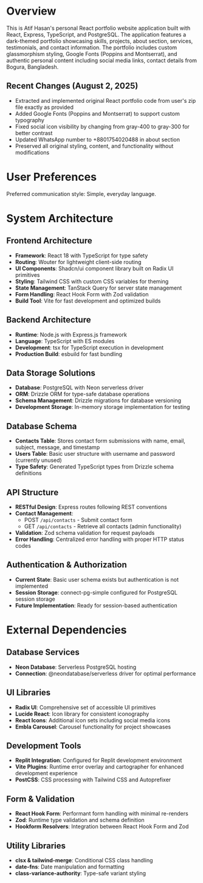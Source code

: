 # Overview

This is Atif Hasan's personal React portfolio website application built with React, Express, TypeScript, and PostgreSQL. The application features a dark-themed portfolio showcasing skills, projects, about section, services, testimonials, and contact information. The portfolio includes custom glassmorphism styling, Google Fonts (Poppins and Montserrat), and authentic personal content including social media links, contact details from Bogura, Bangladesh.

## Recent Changes (August 2, 2025)
- Extracted and implemented original React portfolio code from user's zip file exactly as provided
- Added Google Fonts (Poppins and Montserrat) to support custom typography
- Fixed social icon visibility by changing from gray-400 to gray-300 for better contrast
- Updated WhatsApp number to +8801754020488 in about section
- Preserved all original styling, content, and functionality without modifications

# User Preferences

Preferred communication style: Simple, everyday language.

# System Architecture

## Frontend Architecture
- **Framework**: React 18 with TypeScript for type safety
- **Routing**: Wouter for lightweight client-side routing
- **UI Components**: Shadcn/ui component library built on Radix UI primitives
- **Styling**: Tailwind CSS with custom CSS variables for theming
- **State Management**: TanStack Query for server state management
- **Form Handling**: React Hook Form with Zod validation
- **Build Tool**: Vite for fast development and optimized builds

## Backend Architecture
- **Runtime**: Node.js with Express.js framework
- **Language**: TypeScript with ES modules
- **Development**: tsx for TypeScript execution in development
- **Production Build**: esbuild for fast bundling

## Data Storage Solutions
- **Database**: PostgreSQL with Neon serverless driver
- **ORM**: Drizzle ORM for type-safe database operations
- **Schema Management**: Drizzle migrations for database versioning
- **Development Storage**: In-memory storage implementation for testing

## Database Schema
- **Contacts Table**: Stores contact form submissions with name, email, subject, message, and timestamp
- **Users Table**: Basic user structure with username and password (currently unused)
- **Type Safety**: Generated TypeScript types from Drizzle schema definitions

## API Structure
- **RESTful Design**: Express routes following REST conventions
- **Contact Management**: 
  - POST `/api/contacts` - Submit contact form
  - GET `/api/contacts` - Retrieve all contacts (admin functionality)
- **Validation**: Zod schema validation for request payloads
- **Error Handling**: Centralized error handling with proper HTTP status codes

## Authentication & Authorization
- **Current State**: Basic user schema exists but authentication is not implemented
- **Session Storage**: connect-pg-simple configured for PostgreSQL session storage
- **Future Implementation**: Ready for session-based authentication

# External Dependencies

## Database Services
- **Neon Database**: Serverless PostgreSQL hosting
- **Connection**: @neondatabase/serverless driver for optimal performance

## UI Libraries
- **Radix UI**: Comprehensive set of accessible UI primitives
- **Lucide React**: Icon library for consistent iconography
- **React Icons**: Additional icon sets including social media icons
- **Embla Carousel**: Carousel functionality for project showcases

## Development Tools
- **Replit Integration**: Configured for Replit development environment
- **Vite Plugins**: Runtime error overlay and cartographer for enhanced development experience
- **PostCSS**: CSS processing with Tailwind CSS and Autoprefixer

## Form & Validation
- **React Hook Form**: Performant form handling with minimal re-renders
- **Zod**: Runtime type validation and schema definition
- **Hookform Resolvers**: Integration between React Hook Form and Zod

## Utility Libraries
- **clsx & tailwind-merge**: Conditional CSS class handling
- **date-fns**: Date manipulation and formatting
- **class-variance-authority**: Type-safe variant styling